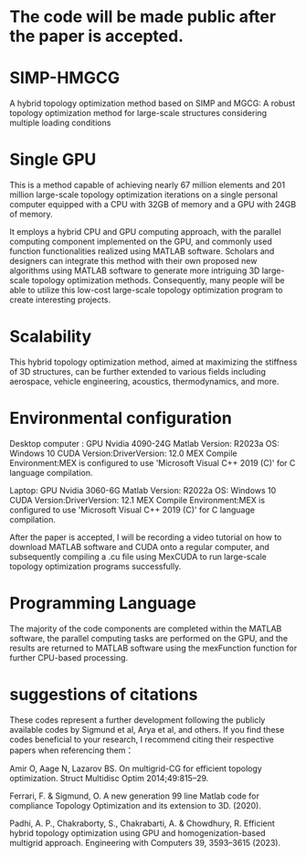 # The code will be made public after the paper is accepted.
# SIMP-HMGCG
A hybrid topology optimization method based on SIMP and MGCG: A robust topology optimization method for large-scale structures considering multiple loading conditions

# Single GPU
This is a method capable of achieving nearly 67 million elements and 201 million large-scale topology optimization iterations on a single personal computer equipped with a CPU with 32GB of memory and a GPU with 24GB of memory. 

It employs a hybrid CPU and GPU computing approach, with the parallel computing component implemented on the GPU, and commonly used function functionalities realized using MATLAB software. Scholars and designers can integrate this method with their own proposed new algorithms using MATLAB software to generate more intriguing 3D large-scale topology optimization methods. Consequently, many people will be able to utilize this low-cost large-scale topology optimization program to create interesting projects.

# Scalability
This hybrid topology optimization method, aimed at maximizing the stiffness of 3D structures, can be further extended to various fields including aerospace, vehicle engineering, acoustics, thermodynamics, and more.

# Environmental configuration
Desktop computer :  GPU Nvidia 4090-24G  Matlab Version: R2023a OS: Windows 10  CUDA Version:DriverVersion: 12.0  MEX Compile Environment:MEX is configured to use 'Microsoft Visual C++ 2019 (C)' for C language compilation.


Laptop: GPU Nvidia 3060-6G  Matlab Version: R2022a OS: Windows 10   CUDA Version:DriverVersion: 12.1   MEX Compile Environment:MEX is configured to use 'Microsoft Visual C++ 2019 (C)' for C language compilation.


After the paper is accepted, I will be recording a video tutorial on how to download MATLAB software and CUDA onto a regular computer, and subsequently compiling a .cu file using MexCUDA to run large-scale topology optimization programs successfully.

# Programming Language
The majority of the code components are completed within the MATLAB software, the parallel computing tasks are performed on the GPU, and the results are returned to MATLAB software using the mexFunction function  for further CPU-based processing. 

# suggestions of citations
These codes represent a further development following the publicly available codes by Sigmund et al, Arya et al, and others. If you find these codes beneficial to your research, I recommend citing their respective papers when referencing them：

Amir O, Aage N, Lazarov BS. On multigrid-CG for efficient topology optimization. Struct Multidisc Optim 2014;49:815–29.

Ferrari, F. & Sigmund, O. A new generation 99 line Matlab code for compliance Topology Optimization and its extension to 3D. (2020).

Padhi, A. P., Chakraborty, S., Chakrabarti, A. & Chowdhury, R. Efficient hybrid topology optimization using GPU and homogenization-based multigrid approach. Engineering with Computers 39, 3593–3615 (2023).

